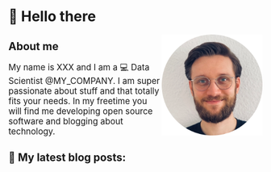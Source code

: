 # 👋 Hello there

<img src="img/lukas.png" align="right" width=200>

## About me
<p style="font-size:120%;">
My name is XXX and I am a 💻 Data Scientist @MY_COMPANY. I am super passionate about stuff and that totally fits your needs. In my freetime you will find me developing open source software and blogging about technology.
</p>

## 📓 My latest blog posts:
<!-- BLOG-POST-LIST:START -->

<!-- BLOG-POST-LIST:END -->